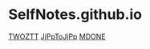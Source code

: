 # SelfNotes.github.io
[TWOZTT](https://toniantong.github.io/SelfNotes.github.io/advenitio-master/public/TWOZTT.html)
[JjPpToJjPp](https://toniantong.github.io/SelfNotes.github.io/advenitio-master/public/JjPpToJjPp.html)
[MDONE](https://toniantong.github.io/SelfNotes.github.io/advenitio-master/public/MDONE.html)